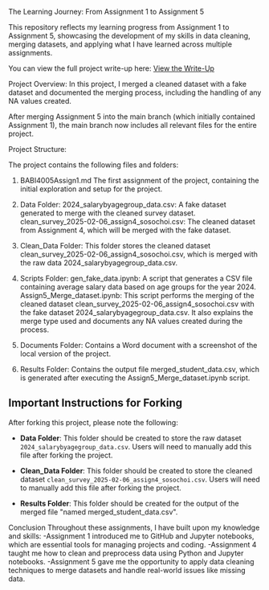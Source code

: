 The Learning Journey: From Assignment 1 to Assignment 5

This repository reflects my learning progress from Assignment 1 to Assignment 5, showcasing the development of my skills in data cleaning, merging datasets, and applying what I have learned across multiple assignments.

You can view the full project write-up here:
[View the Write-Up](https://sosochoi.github.io/sosochoi/writeup.html)

Project Overview:
In this project, I merged a cleaned dataset with a fake dataset and documented the merging process, including the handling of any NA values created.

After merging Assignment 5 into the main branch (which initially contained Assignment 1), the main branch now includes all relevant files for the entire project.


Project Structure:

The project contains the following files and folders:

1. BABI4005Assign1.md
The first assignment of the project, containing the initial exploration and setup for the project.

2. Data Folder:
2024_salarybyagegroup_data.csv: A fake dataset generated to merge with the cleaned survey dataset.
clean_survey_2025-02-06_assign4_sosochoi.csv: The cleaned dataset from Assignment 4, which will be merged with the fake dataset.

3. Clean_Data Folder:
This folder stores the cleaned dataset clean_survey_2025-02-06_assign4_sosochoi.csv, which is merged with the raw data 2024_salarybyagegroup_data.csv.

4. Scripts Folder:
gen_fake_data.ipynb: A script that generates a CSV file containing average salary data based on age groups for the year 2024.
Assign5_Merge_dataset.ipynb: This script performs the merging of the cleaned dataset clean_survey_2025-02-06_assign4_sosochoi.csv with the fake dataset 2024_salarybyagegroup_data.csv. It also explains the merge type used and documents any NA values created during the process.

5. Documents Folder:
Contains a Word document with a screenshot of the local version of the project.

6. Results Folder:
Contains the output file merged_student_data.csv, which is generated after executing the Assign5_Merge_dataset.ipynb script.


## Important Instructions for Forking

After forking this project, please note the following:

- **Data Folder**: This folder should be created to store the raw dataset `2024_salarybyagegroup_data.csv`. Users will need to manually add this file after forking the project.

- **Clean_Data Folder**: This folder should be created to store the cleaned dataset `clean_survey_2025-02-06_assign4_sosochoi.csv`. Users will need to manually add this file after forking the project.

- **Results Folder**: This folder should be created for the output of the merged file "named merged_student_data.csv".


Conclusion
Throughout these assignments, I have built upon my knowledge and skills:
-Assignment 1 introduced me to GitHub and Jupyter notebooks, which are essential tools for managing projects and coding.
-Assignment 4 taught me how to clean and preprocess data using Python and Jupyter notebooks.
-Assignment 5 gave me the opportunity to apply data cleaning techniques to merge datasets and handle real-world issues like missing data.



